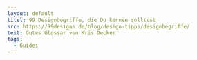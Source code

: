 ```yaml
---
layout: default
titel: 99 Designbegriffe, die Du kennen solltest
src: https://99designs.de/blog/design-tipps/designbegriffe/
text: Gutes Glossar von Kris Decker
tags:
  - Guides
---
```

